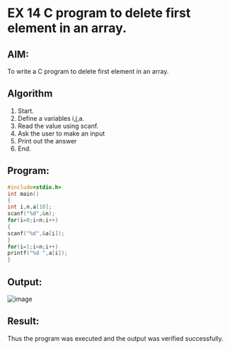 # EX 14 C program to delete first element in an array.
## AIM:
To write a C program to delete first element in an array.

## Algorithm
1. Start.
2. Define a variables i,j,a.
3. Read the value using scanf.
4. Ask the user to make an input
5. Print out the answer
6. End. 

## Program:
```c
#include<stdio.h> 
int main()
{
int i,n,a[10];
scanf("%d",&n); 
for(i=0;i<n;i++)
{
scanf("%d",&a[i]);
}
for(i=1;i<n;i++) 
printf("%d ",a[i]);
}

```

## Output:
![image](https://github.com/user-attachments/assets/701ac2c2-812b-47bb-87f5-2ca4b703bbb5)

## Result:
Thus the program was executed and the output was verified successfully.

